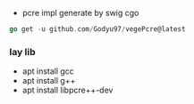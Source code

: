 * pcre impl generate by swig cgo
```go
go get -u github.com/Godyu97/vegePcre@latest
```
### lay lib
* apt install gcc
* apt install g++
* apt install libpcre++-dev
